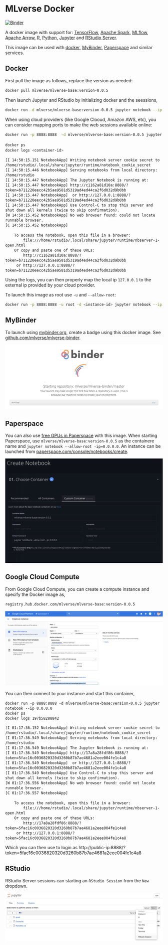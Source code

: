 # MLverse Docker
[![Binder](http://mybinder.org/badge.svg)](http://mybinder.org/v2/gh/mlverse/mlverse-binder/master)

A docker image with support for: [TensorFlow](https://www.tensorflow.org), [Apache Spark](http://spark.apache.org), [MLflow](https://mlflow.org), [Apache Arrow](https://arrow.apache.org), [R](https://www.r-project.org/), [Python](https://www.python.org), [Jupyter](https://jupyter.org/) and [RStudio Server](https://www.rstudio.com/products/rstudio/download-server/).

This image can be used with [docker](#docker), [MyBinder](#mybinder), [Paperspace](#paperspace) and similar services.

## Docker

First pull the image as follows, replace the version as needed:

```bash
docker pull mlverse/mlverse-base:version-0.0.5
```

Then launch Jupyter and RStudio by initializing docker and the seessions,

```bash
docker run -d mlverse/mlverse-base:version-0.0.5 jupyter notebook --ip 0.0.0.0
```

When using cloud providers (like Google Clooud, Amazon AWS, etc), you can consider mapping ports to make the web sessions available online:

```bash
docker run -p 8888:8888  -d mlverse/mlverse-base:version-0.0.5 jupyter notebook --ip 0.0.0.0

docker ps
docker logs <container-id>
```
```
[I 14:50:15.151 NotebookApp] Writing notebook server cookie secret to /home/rstudio/.local/share/jupyter/runtime/notebook_cookie_secret
[I 14:50:15.446 NotebookApp] Serving notebooks from local directory: /home/rstudio
[I 14:50:15.447 NotebookApp] The Jupyter Notebook is running at:
[I 14:50:15.447 NotebookApp] http://c1162a81d10a:8888/?token=b711220eecc42b5ae9581d5319ad4ed44ca2f6d032d9b0bb
[I 14:50:15.447 NotebookApp]  or http://127.0.0.1:8888/?token=b711220eecc42b5ae9581d5319ad4ed44ca2f6d032d9b0bb
[I 14:50:15.447 NotebookApp] Use Control-C to stop this server and shut down all kernels (twice to skip confirmation).
[W 14:50:15.452 NotebookApp] No web browser found: could not locate runnable browser.
[C 14:50:15.452 NotebookApp] 
    
    To access the notebook, open this file in a browser:
        file:///home/rstudio/.local/share/jupyter/runtime/nbserver-1-open.html
    Or copy and paste one of these URLs:
        http://c1162a81d10a:8888/?token=b711220eecc42b5ae9581d5319ad4ed44ca2f6d032d9b0bb
     or http://127.0.0.1:8888/?token=b711220eecc42b5ae9581d5319ad4ed44ca2f6d032d9b0bb
```

Using the logs, you can then properly map the local ip `127.0.0.1` to the external ip provided by your cloud provider.

To launch this image as root use `-u` and `--allow-root`:

```bash
docker run -p 8888:8888 -u root -d <instance-id> jupyter notebook --ip 0.0.0.0 --allow-root
```

## MyBinder

To launch using [mybinder.org](https://mybinder.org), create a badge using this docker image. See [github.com/mlverse/mlverse-binder](https://github.com/mlverse/mlverse-binder).

[![](images/mlverse-mybinder.png)](https://github.com/mlverse/mlverse-binder)

## Paperspace

You can also use [free GPUs in Paperspace](https://blog.paperspace.com/paperspace-launches-gradient-community-notebooks/) with this image. When starting Paperspace, use `mlverse/mlverse-base:version-0.0.5` as the containere name and `jupyter notebook --allow-root -ip=0.0.0.0`. An instance can be launched from [paperspace.com/console/notebooks/create](https://www.paperspace.com/console/notebooks/create).

![](images/mlverse-paperspace.png)

## Google Cloud Compute

From Google Cloud Compute, you can create a compute instance and specify the Docker image as,

```bash
registry.hub.docker.com/mlverse/mlverse-base:version-0.0.5
```

![](images/mlverse-google-cloud.png)

You can then connect to your instance and start this container,

```
docker run -p 8888:8888 -d mlverse/mlverse-base:version-0.0.5 jupyter notebook --ip 0.0.0.0
docker ps
docker logs 197b58288842
```
```
[I 01:17:36.152 NotebookApp] Writing notebook server cookie secret to /home/rstudio/.local/share/jupyter/runtime/notebook_cookie_secret
[I 01:17:36.549 NotebookApp] Serving notebooks from local directory: /home/rstudio
[I 01:17:36.549 NotebookApp] The Jupyter Notebook is running at:
[I 01:17:36.549 NotebookApp] http://17a8a28fdf86:8888/?token=5fac16c0036820320d3260b87b7ae4681a2eee004fe1c4a8
[I 01:17:36.549 NotebookApp]  or http://127.0.0.1:8888/?token=5fac16c0036820320d3260b87b7ae4681a2eee004fe1c4a8
[I 01:17:36.549 NotebookApp] Use Control-C to stop this server and shut down all kernels (twice to skip confirmation).
[W 01:17:36.556 NotebookApp] No web browser found: could not locate runnable browser.
[C 01:17:36.557 NotebookApp] 
    
    To access the notebook, open this file in a browser:
        file:///home/rstudio/.local/share/jupyter/runtime/nbserver-1-open.html
    Or copy and paste one of these URLs:
        http://17a8a28fdf86:8888/?token=5fac16c0036820320d3260b87b7ae4681a2eee004fe1c4a8
     or http://127.0.0.1:8888/?token=5fac16c0036820320d3260b87b7ae4681a2eee004fe1c4a8
```

Which you can then use to login as http://public-ip:8888/?token=5fac16c0036820320d3260b87b7ae4681a2eee004fe1c4a8

## RStudio

RStudio Server sessions can starting an `RStudio Session` from the `New` dropdown.

![](images/mlverse-rstudio.png)

